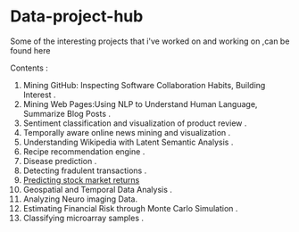 # Data-project-hub

Some of the interesting projects that i've worked on and working on ,can be found here

 Contents :  
 1. Mining GitHub: Inspecting Software Collaboration Habits, Building Interest .
 2. Mining Web Pages:Using NLP to Understand Human Language, Summarize Blog Posts .
 3. Sentiment classification and visualization of product review .
 4. Temporally aware online news mining and visualization .
 5. Understanding Wikipedia with Latent  Semantic Analysis .
 6. Recipe recommendation engine .
 7. Disease prediction .
 8. Detecting fradulent transactions .
 9. [Predicting stock market returns](https://github.com/bharathgs/project-hub/tree/master/Predicting%20stock%20market%20returns)
 10. Geospatial and Temporal Data Analysis .
 11. Analyzing Neuro imaging Data.
 12. Estimating Financial Risk through Monte Carlo Simulation .
 13. Classifying microarray samples .
